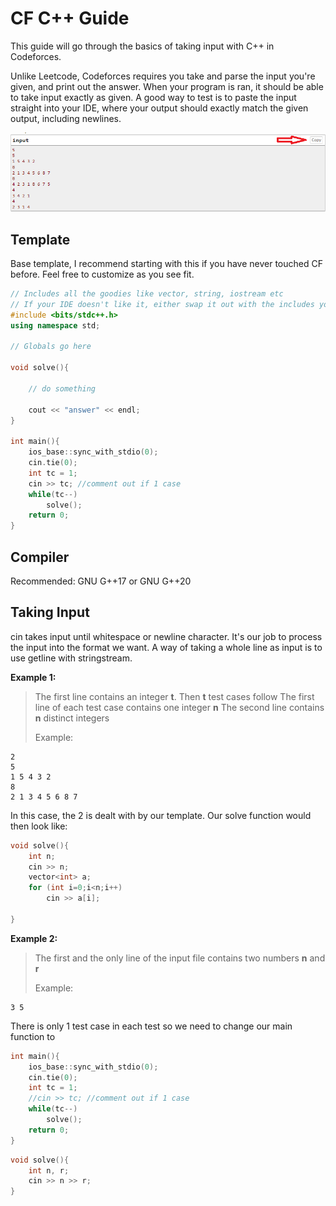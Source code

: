# CF C++ Guide

This guide will go through the basics of taking input with C++ in Codeforces.

Unlike Leetcode, Codeforces requires you take and parse the input you're given, and print out the answer.
When your program is ran, it should be able to take input exactly as given.
A good way to test is to paste the input straight into your IDE, where your output should exactly match the given output, including newlines.

![copy](copy.png)

## Template
Base template, I recommend starting with this if you have never touched CF before. Feel free to customize as you see fit.
```c++
// Includes all the goodies like vector, string, iostream etc
// If your IDE doesn't like it, either swap it out with the includes you need or look up how to install it
#include <bits/stdc++.h>
using namespace std;

// Globals go here

void solve(){

    // do something

    cout << "answer" << endl;
}

int main(){
	ios_base::sync_with_stdio(0);
    cin.tie(0);
	int tc = 1;
	cin >> tc; //comment out if 1 case
	while(tc--)
		solve();
	return 0;
}
```

## Compiler
Recommended:
GNU G++17 or GNU G++20

## Taking Input
cin takes input until whitespace or newline character.
It's our job to process the input into the format we want.
A way of taking a whole line as input is to use getline with stringstream.

**Example 1:**
> The first line contains an integer **t**. Then **t** test cases follow
> The first line of each test case contains one integer **n**
> The second line contains **n** distinct integers
> 
> Example:
```
2
5
1 5 4 3 2
8
2 1 3 4 5 6 8 7
```

In this case, the 2 is dealt with by our template.
Our solve function would then look like:
```c++
void solve(){
    int n;
    cin >> n;
    vector<int> a;
    for (int i=0;i<n;i++)
        cin >> a[i];
    
}
```


**Example 2:**
> The first and the only line of the input file contains two numbers **n** and **r**
> 
> Example:
```
3 5
```

There is only 1 test case in each test so we need to change our main function to
```c++
int main(){
    ios_base::sync_with_stdio(0);
    cin.tie(0);
    int tc = 1;
    //cin >> tc; //comment out if 1 case
    while(tc--)
        solve();
    return 0;
}
```

```c++
void solve(){
    int n, r;
    cin >> n >> r;
}
```
